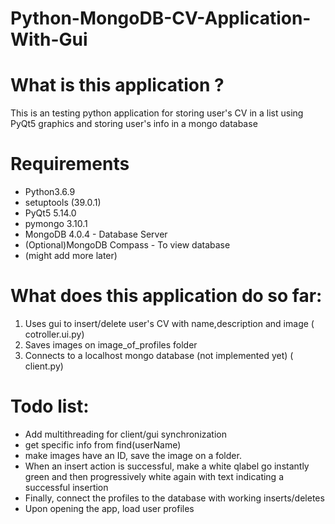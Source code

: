 # Python-MongoDB-CV-Application-With-Gui

# What is this application ?
This is an testing python application for storing user's CV in a list using PyQt5 graphics and storing user's info
in a mongo database

# Requirements
* Python3.6.9
* setuptools (39.0.1)
* PyQt5 5.14.0
* pymongo 3.10.1
* MongoDB 4.0.4 - Database Server
* (Optional)MongoDB Compass - To view database
* (might add more later)


# What does this application do so far:
1. Uses gui to insert/delete user's CV with name,description and image ( cotroller.ui.py)
2. Saves images on image_of_profiles folder
2. Connects to a localhost mongo database (not implemented yet) ( client.py)

# Todo list:
* Add multithreading for client/gui synchronization
* get specific info from find(userName) 
* make images have an ID, save the image on a folder.
* When an insert action is successful, make a white qlabel go instantly green and then progressively white again
with text indicating a successful insertion
* Finally, connect the profiles to the database with working inserts/deletes
* Upon opening the app, load user profiles